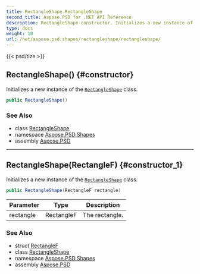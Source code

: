 ```yaml
---
title: RectangleShape.RectangleShape
second_title: Aspose.PSD for .NET API Reference
description: RectangleShape constructor. Initializes a new instance of the RectangleShape class
type: docs
weight: 10
url: /net/aspose.psd.shapes/rectangleshape/rectangleshape/
---
```

{{< psd/tize >}}
## RectangleShape() {#constructor}

Initializes a new instance of the [`RectangleShape`](../) class.

```csharp
public RectangleShape()
```

### See Also

* class [RectangleShape](../)
* namespace [Aspose.PSD.Shapes](../../../aspose.psd.shapes/)
* assembly [Aspose.PSD](../../../)

---

## RectangleShape(RectangleF) {#constructor_1}

Initializes a new instance of the [`RectangleShape`](../) class.

```csharp
public RectangleShape(RectangleF rectangle)
```

| Parameter | Type | Description |
| --- | --- | --- |
| rectangle | RectangleF | The rectangle. |

### See Also

* struct [RectangleF](../../../aspose.psd/rectanglef/)
* class [RectangleShape](../)
* namespace [Aspose.PSD.Shapes](../../../aspose.psd.shapes/)
* assembly [Aspose.PSD](../../../)


